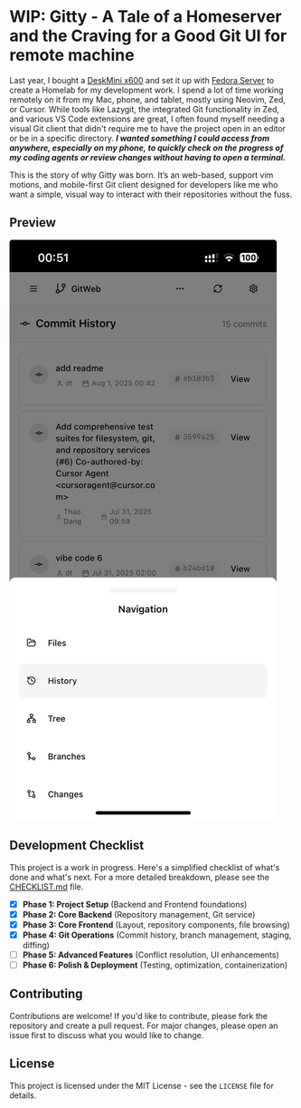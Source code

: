 # WIP: Gitty - A Tale of a Homeserver and the Craving for a Good Git UI for remote machine

Last year, I bought a [DeskMini x600](https://www.asrock.com/nettop/AMD/DeskMini%20X600%20Series/index.asp) and set it up with [Fedora Server](https://www.fedoraproject.org/server/download/) to create a Homelab for my development work. I spend a lot of time working remotely on it from my Mac, phone, and tablet, mostly using Neovim, Zed, or Cursor. While tools like Lazygit, the integrated Git functionality in Zed, and various VS Code extensions are great, I often found myself needing a visual Git client that didn't require me to have the project open in an editor or be in a specific directory. **_I wanted something I could access from anywhere, especially on my phone, to quickly check on the progress of my coding agents or review changes without having to open a terminal._**

This is the story of why Gitty was born. It’s an web-based, support vim motions, and mobile-first Git client designed for developers like me who want a simple, visual way to interact with their repositories without the fuss.

## Preview

![Gitty Preview](./images/image_2.jpeg)

## Development Checklist

This project is a work in progress. Here's a simplified checklist of what's done and what's next. For a more detailed breakdown, please see the [CHECKLIST.md](CHECKLIST.md) file.

-   [x] **Phase 1: Project Setup** (Backend and Frontend foundations)
-   [x] **Phase 2: Core Backend** (Repository management, Git service)
-   [x] **Phase 3: Core Frontend** (Layout, repository components, file browsing)
-   [x] **Phase 4: Git Operations** (Commit history, branch management, staging, diffing)
-   [ ] **Phase 5: Advanced Features** (Conflict resolution, UI enhancements)
-   [ ] **Phase 6: Polish & Deployment** (Testing, optimization, containerization)

## Contributing

Contributions are welcome! If you'd like to contribute, please fork the repository and create a pull request. For major changes, please open an issue first to discuss what you would like to change.

## License

This project is licensed under the MIT License - see the `LICENSE` file for details.
